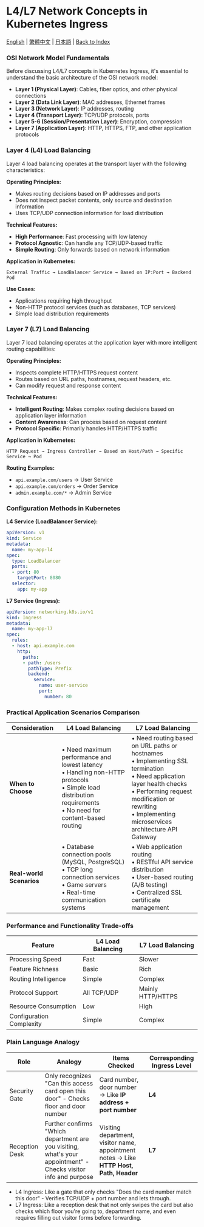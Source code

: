 # L4/L7 Network Concepts in Kubernetes Ingress

[English](../en/27_k8s_ingress_l4_l7.md) | [繁體中文](../zh-tw/27_k8s_ingress_l4_l7.md) | [日本語](../ja/27_k8s_ingress_l4_l7.md) | [Back to Index](../README.md)

### OSI Network Model Fundamentals

Before discussing L4/L7 concepts in Kubernetes Ingress, it's essential to understand the basic architecture of the OSI network model:

- **Layer 1 (Physical Layer)**: Cables, fiber optics, and other physical connections
- **Layer 2 (Data Link Layer)**: MAC addresses, Ethernet frames
- **Layer 3 (Network Layer)**: IP addresses, routing
- **Layer 4 (Transport Layer)**: TCP/UDP protocols, ports
- **Layer 5-6 (Session/Presentation Layer)**: Encryption, compression
- **Layer 7 (Application Layer)**: HTTP, HTTPS, FTP, and other application protocols

### Layer 4 (L4) Load Balancing

Layer 4 load balancing operates at the transport layer with the following characteristics:

**Operating Principles:**
- Makes routing decisions based on IP addresses and ports
- Does not inspect packet contents, only source and destination information
- Uses TCP/UDP connection information for load distribution

**Technical Features:**
- **High Performance**: Fast processing with low latency
- **Protocol Agnostic**: Can handle any TCP/UDP-based traffic
- **Simple Routing**: Only forwards based on network information

**Application in Kubernetes:**
```
External Traffic → LoadBalancer Service → Based on IP:Port → Backend Pod
```

**Use Cases:**
- Applications requiring high throughput
- Non-HTTP protocol services (such as databases, TCP services)
- Simple load distribution requirements

### Layer 7 (L7) Load Balancing

Layer 7 load balancing operates at the application layer with more intelligent routing capabilities:

**Operating Principles:**
- Inspects complete HTTP/HTTPS request content
- Routes based on URL paths, hostnames, request headers, etc.
- Can modify request and response content

**Technical Features:**
- **Intelligent Routing**: Makes complex routing decisions based on application layer information
- **Content Awareness**: Can process based on request content
- **Protocol Specific**: Primarily handles HTTP/HTTPS traffic

**Application in Kubernetes:**
```
HTTP Request → Ingress Controller → Based on Host/Path → Specific Service → Pod
```

**Routing Examples:**
- `api.example.com/users` → User Service
- `api.example.com/orders` → Order Service
- `admin.example.com/*` → Admin Service

### Configuration Methods in Kubernetes

**L4 Service (LoadBalancer Service):**
```yaml
apiVersion: v1
kind: Service
metadata:
  name: my-app-l4
spec:
  type: LoadBalancer
  ports:
  - port: 80
    targetPort: 8080
  selector:
    app: my-app
```

**L7 Service (Ingress):**
```yaml
apiVersion: networking.k8s.io/v1
kind: Ingress
metadata:
  name: my-app-l7
spec:
  rules:
  - host: api.example.com
    http:
      paths:
      - path: /users
        pathType: Prefix
        backend:
          service:
            name: user-service
            port:
              number: 80
```

### Practical Application Scenarios Comparison

| Consideration | L4 Load Balancing | L7 Load Balancing |
|---------------|-------------------|-------------------|
| **When to Choose** | • Need maximum performance and lowest latency<br>• Handling non-HTTP protocols<br>• Simple load distribution requirements<br>• No need for content-based routing | • Need routing based on URL paths or hostnames<br>• Implementing SSL termination<br>• Need application layer health checks<br>• Performing request modification or rewriting<br>• Implementing microservices architecture API Gateway |
| **Real-world Scenarios** | • Database connection pools (MySQL, PostgreSQL)<br>• TCP long connection services<br>• Game servers<br>• Real-time communication systems | • Web application routing<br>• RESTful API service distribution<br>• User-based routing (A/B testing)<br>• Centralized SSL certificate management |

### Performance and Functionality Trade-offs

| Feature | L4 Load Balancing | L7 Load Balancing |
|---------|-------------------|-------------------|
| Processing Speed | Fast | Slower |
| Feature Richness | Basic | Rich |
| Routing Intelligence | Simple | Complex |
| Protocol Support | All TCP/UDP | Mainly HTTP/HTTPS |
| Resource Consumption | Low | High |
| Configuration Complexity | Simple | Complex |

### Plain Language Analogy

| Role | Analogy | Items Checked | Corresponding Ingress Level |
|------|---------|---------------|----------------------------|
| Security Gate | Only recognizes "Can this access card open this door" - Checks floor and door number | Card number, door number → Like **IP address + port number** | **L4** |
| Reception Desk | Further confirms "Which department are you visiting, what's your appointment" - Checks visitor info and purpose | Visiting department, visitor name, appointment notes → Like **HTTP Host, Path, Header** | **L7** |

- L4 Ingress: Like a gate that only checks "Does the card number match this door" - Verifies TCP/UDP + port number and lets through.
- L7 Ingress: Like a reception desk that not only swipes the card but also checks which floor you're going to, department name, and even requires filling out visitor forms before forwarding.